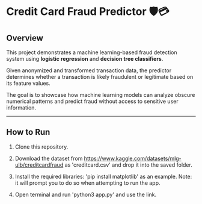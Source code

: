 # Credit Card Fraud Predictor 🛡️💳

## Overview
This project demonstrates a machine learning-based fraud detection system using **logistic regression** and **decision tree classifiers**.

Given anonymized and transformed transaction data, the predictor determines whether a transaction is likely fraudulent or legitimate based on its feature values.

The goal is to showcase how machine learning models can analyze obscure numerical patterns and predict fraud without access to sensitive user information. 

---


## How to Run

1. Clone this repository.

2. Download the dataset from https://www.kaggle.com/datasets/mlg-ulb/creditcardfraud as 'creditcard.csv' and drop it into the saved folder.

3. Install the required libraries: 'pip install matplotlib' as an example. Note: it will prompt you to do so when attempting to run the app.

4. Open terminal and run 'python3 app.py' and use the link.
